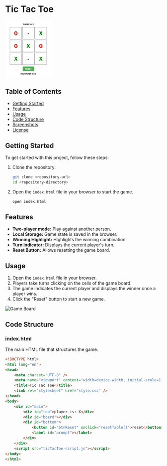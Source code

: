 # Tic Tac Toe
<img src = "\pictures\winTicTacToe.png" style = 'width:150px'></img>
## Table of Contents

- [Getting Started](#getting-started)
- [Features](#features)
- [Usage](#usage)
- [Code Structure](#code-structure)
- [Screenshots](#screenshots)
- [License](#license)

## Getting Started

To get started with this project, follow these steps:

1. Clone the repository:
    ```bash
    git clone <repository-url>
    cd <repository-directory>
    ```

2. Open the `index.html` file in your browser to start the game.

    ```bash
    open index.html
    ```

## Features

- **Two-player mode:** Play against another person.
- **Local Storage:** Game state is saved in the browser.
- **Winning Highlight:** Highlights the winning combination.
- **Turn Indicator:** Displays the current player's turn.
- **Reset Button:** Allows resetting the game board.

## Usage

1. Open the `index.html` file in your browser.
2. Players take turns clicking on the cells of the game board.
3. The game indicates the current player and displays the winner once a player wins.
4. Click the "Reset" button to start a new game.

<img src="path/to/board-image.png" alt="Game Board" width="400">

## Code Structure

### index.html

The main HTML file that structures the game.

```html
<!DOCTYPE html>
<html lang="en">
<head>
    <meta charset="UTF-8" />
    <meta name="viewport" content="width=device-width, initial-scale=1.0" />
    <title>Tic Tac Toe</title>
    <link rel="stylesheet" href="style.css" />
</head>
<body>
    <div id="main">
        <div id="top">player is: X</div>
        <div id="board"></div>
        <div id="bottom">
            <button id="btnReset" onclick="resetTable()">reset</button>
            <label id="prompt"></label>
        </div>
    </div>
    <script src="ticTacToe-script.js"></script>
</body>
</html>
